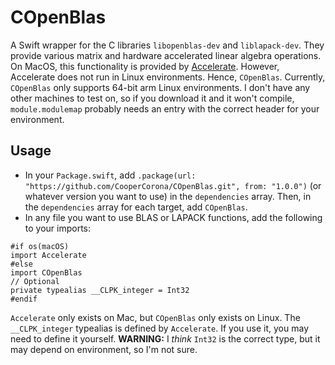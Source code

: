 # COpenBlas

A Swift wrapper for the C libraries `libopenblas-dev` and `liblapack-dev`. They provide various matrix and hardware accelerated linear algebra operations. On MacOS, this functionality is provided by [Accelerate](https://developer.apple.com/documentation/accelerate). However, Accelerate does not run in Linux environments. Hence, `COpenBlas`. Currently, `COpenBlas` only supports 64-bit arm Linux environments. I don't have any other machines to test on, so if you download it and it won't compile, `module.modulemap` probably needs an entry with the correct header for your environment.

## Usage
* In your `Package.swift`, add `.package(url: "https://github.com/CooperCorona/COpenBlas.git", from: "1.0.0")` (or whatever version you want to use) in the `dependencies` array. Then, in the `dependencies` array for each target, add `COpenBlas`.
* In any file you want to use BLAS or LAPACK functions, add the following to your imports:
```
#if os(macOS)
import Accelerate
#else
import COpenBlas
// Optional
private typealias __CLPK_integer = Int32
#endif
```
`Accelerate` only exists on Mac, but `COpenBlas` only exists on Linux. The `__CLPK_integer` typealias is defined by `Accelerate`. If you use it, you may need to define it yourself. **WARNING:** I _think_ `Int32` is the correct type, but it may depend on environment, so I'm not sure.